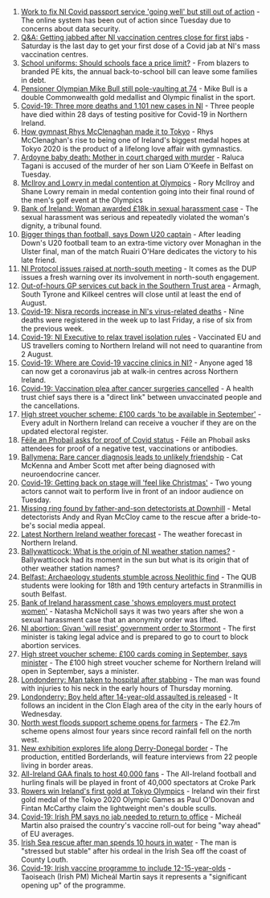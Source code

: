 1. [Work to fix NI Covid passport service 'going well' but still out of action](https://www.bbc.co.uk/news/uk-northern-ireland-58024225) - The online system has been out of action since Tuesday due to concerns about data security.
2. [Q&A: Getting jabbed after NI vaccination centres close for first jabs](https://www.bbc.co.uk/news/uk-northern-ireland-politics-57986801) - Saturday is the last day to get your first dose of a Covid jab at NI's mass vaccination centres.
3. [School uniforms: Should schools face a price limit?](https://www.bbc.co.uk/news/uk-northern-ireland-57733760) - From blazers to branded PE kits, the annual back-to-school bill can leave some families in debt.
4. [Pensioner Olympian Mike Bull still pole-vaulting at 74](https://www.bbc.co.uk/news/uk-northern-ireland-58017671) - Mike Bull is a double Commonwealth gold medallist and Olympic finalist in the sport.
5. [Covid-19: Three more deaths and 1,101 new cases in NI](https://www.bbc.co.uk/news/uk-northern-ireland-58029407) - Three people have died within 28 days of testing positive for Covid-19 in Northern Ireland.
6. [How gymnast Rhys McClenaghan made it to Tokyo](https://www.bbc.co.uk/sport/olympics/58001490) - Rhys McClenaghan's rise to being one of Ireland's biggest medal hopes at Tokyo 2020 is the product of a lifelong love affair with gymnastics.
7. [Ardoyne baby death: Mother in court charged with murder](https://www.bbc.co.uk/news/uk-northern-ireland-58022828) - Raluca Tagani is accused of the murder of her son Liam O'Keefe in Belfast on Tuesday.
8. [McIlroy and Lowry in medal contention at Olympics](https://www.bbc.co.uk/sport/olympics/58038418) - Rory McIlroy and Shane Lowry remain in medal contention going into their final round of the men's golf event at the Olympics
9. [Bank of Ireland: Woman awarded £18k in sexual harassment case](https://www.bbc.co.uk/news/uk-northern-ireland-58010751) - The sexual harassment was serious and repeatedly violated the woman's dignity, a tribunal found.
10. [Bigger things than football, says Down U20 captain](https://www.bbc.co.uk/sport/gaelic-games/58039022) - After leading Down's U20 football team to an extra-time victory over Monaghan in the Ulster final, man of the match Ruairi O'Hare dedicates the victory to his late friend.
11. [NI Protocol issues raised at north-south meeting](https://www.bbc.co.uk/news/uk-northern-ireland-58020308) - It comes as the DUP issues a fresh warning over its involvement in north-south engagement.
12. [Out-of-hours GP services cut back in the Southern Trust area](https://www.bbc.co.uk/news/uk-northern-ireland-58025005) - Armagh, South Tyrone and Kilkeel centres will close until at least the end of August.
13. [Covid-19: Nisra records increase in NI's virus-related deaths](https://www.bbc.co.uk/news/uk-northern-ireland-58026022) - Nine deaths were registered in the week up to last Friday, a rise of six from the previous week.
14. [Covid-19: NI Executive to relax travel isolation rules](https://www.bbc.co.uk/news/uk-northern-ireland-58004816) - Vaccinated EU and US travellers coming to Northern Ireland will not need to quarantine from 2 August.
15. [Covid-19: Where are Covid-19 vaccine clinics in NI?](https://www.bbc.co.uk/news/uk-northern-ireland-57863840) - Anyone aged 18 can now get a coronavirus jab at walk-in centres across Northern Ireland.
16. [Covid-19: Vaccination plea after cancer surgeries cancelled](https://www.bbc.co.uk/news/uk-northern-ireland-58009128) - A health trust chief says there is a "direct link" between unvaccinated people and the cancellations.
17. [High street voucher scheme: £100 cards 'to be available in September'](https://www.bbc.co.uk/news/uk-northern-ireland-58012540) - Every adult in Northern Ireland can receive a voucher if they are on the updated electoral register.
18. [Féile an Phobail asks for proof of Covid status](https://www.bbc.co.uk/news/uk-northern-ireland-58016151) - Féile an Phobail asks attendees for proof of a negative test, vaccinations or antibodies.
19. [Ballymena: Rare cancer diagnosis leads to unlikely friendship](https://www.bbc.co.uk/news/uk-northern-ireland-58017631) - Cat McKenna and Amber Scott met after being diagnosed with neuroendocrine cancer.
20. [Covid-19: Getting back on stage will 'feel like Christmas'](https://www.bbc.co.uk/news/uk-northern-ireland-57983830) - Two young actors cannot wait to perform live in front of an indoor audience on Tuesday.
21. [Missing ring found by father-and-son detectorists at Downhill](https://www.bbc.co.uk/news/uk-northern-ireland-57975051) - Metal detectorists Andy and Ryan McCloy came to the rescue after a bride-to-be's social media appeal.
22. [Latest Northern Ireland weather forecast](https://www.bbc.co.uk/news/uk-northern-ireland-26018439) - The weather forecast in Northern Ireland.
23. [Ballywatticock: What is the origin of NI weather station names?](https://www.bbc.co.uk/news/uk-northern-ireland-57914914) - Ballywatticock had its moment in the sun but what is its origin that of other weather station names?
24. [Belfast: Archaeology students stumble across Neolithic find](https://www.bbc.co.uk/news/uk-england-cornwall-58030609) - The QUB students were looking for 18th and 19th century artefacts in Stranmillis in south Belfast.
25. [Bank of Ireland harassment case 'shows employers must protect women'](https://www.bbc.co.uk/news/uk-northern-ireland-58012546) - Natasha McNicholl says it was two years after she won a sexual harassment case that an anonymity order was lifted.
26. [NI abortion: Givan 'will resist' government order to Stormont](https://www.bbc.co.uk/news/uk-northern-ireland-58012543) - The first minister is taking legal advice and is prepared to go to court to block abortion services.
27. [High street voucher scheme: £100 cards coming in September, says minister](https://www.bbc.co.uk/news/uk-northern-ireland-58012541) - The £100 high street voucher scheme for Northern Ireland will open in September, says a minister.
28. [Londonderry: Man taken to hospital after stabbing](https://www.bbc.co.uk/news/uk-northern-ireland-foyle-west-58010383) - The man was found with injuries to his neck in the early hours of Thursday morning.
29. [Londonderry: Boy held after 14-year-old assaulted is released](https://www.bbc.co.uk/news/uk-northern-ireland-foyle-west-58010382) - It follows an incident in the Clon Elagh area of the city in the early hours of Wednesday.
30. [North west floods support scheme opens for farmers](https://www.bbc.co.uk/news/uk-northern-ireland-foyle-west-57994970) - The £2.7m scheme opens almost four years since record rainfall fell on the north west.
31. [New exhibition explores life along Derry-Donegal border](https://www.bbc.co.uk/news/uk-northern-ireland-foyle-west-57885075) - The production, entitled Borderlands, will feature interviews from 22 people living in border areas.
32. [All-Ireland GAA finals to host 40,000 fans](https://www.bbc.co.uk/sport/northern-ireland/58029316) - The All-Ireland football and hurling finals will be played in front of 40,000 spectators at Croke Park
33. [Rowers win Ireland's first gold at Tokyo Olympics](https://www.bbc.co.uk/sport/olympics/58007573) - Ireland win their first gold medal of the Tokyo 2020 Olympic Games as Paul O'Donovan and Fintan McCarthy claim the lightweight men's double sculls.
34. [Covid-19: Irish PM says no jab needed to return to office](https://www.bbc.co.uk/news/world-europe-58012631) - Micheál Martin also praised the country's vaccine roll-out for being "way ahead" of EU averages.
35. [Irish Sea rescue after man spends 10 hours in water](https://www.bbc.co.uk/news/world-europe-57984521) - The man is "stressed but stable" after his ordeal in the Irish Sea off the coast of County Louth.
36. [Covid-19: Irish vaccine programme to include 12-15-year-olds](https://www.bbc.co.uk/news/world-europe-57984314) - Taoiseach (Irish PM) Micheál Martin says it represents a "significant opening up" of the programme.

